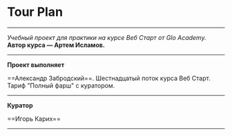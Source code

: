 # Tour Plan

* * *

*Учебный проект для практики на курсе Веб Старт от Glo Academy.*
**Автор курса — Артем Исламов.**


- - -



**Проект выполняет**

==Александр Забродский==. Шестнадцатый поток курса Веб Старт. Тариф "Полный фарш" с куратором.


- - -




**Куратор**

==Игорь Карих==
- - -
